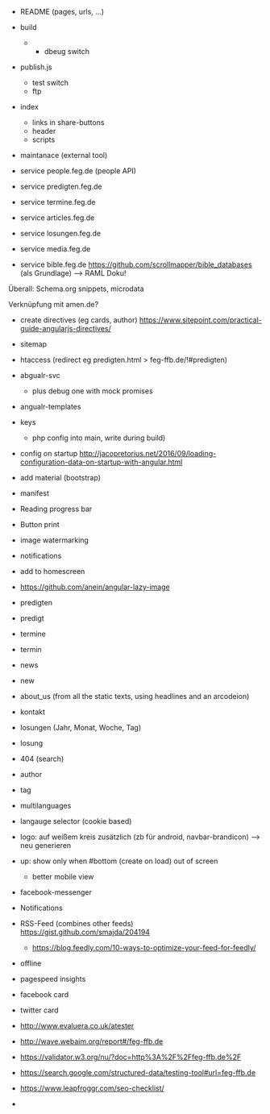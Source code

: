 * README (pages, urls, ...)
* build
    * + dbeug switch
* publish.js
    * test switch
    * ftp
* index
    * links in share-buttons
    * header
    * scripts

* maintanace (external tool)

* service people.feg.de (people API)
* service predigten.feg.de
* service termine.feg.de
* service articles.feg.de
* service losungen.feg.de
* service media.feg.de
* service bible.feg.de https://github.com/scrollmapper/bible_databases (als Grundlage)
--> RAML Doku!

Überall: Schema.org snippets, microdata

Verknüpfung mit amen.de?

* create directives (eg cards, author) https://www.sitepoint.com/practical-guide-angularjs-directives/
* sitemap
* htaccess (redirect eg predigten.html > feg-ffb.de/!#predigten)
* abgualr-svc
    * plus debug one with mock promises
* angualr-templates
* keys
    * php config into main, write during build)
* config on startup http://jacopretorius.net/2016/09/loading-configuration-data-on-startup-with-angular.html
* add material (bootstrap)
* manifest
* Reading progress bar
* Button print
* image watermarking
* notifications
* add to homescreen
* https://github.com/anein/angular-lazy-image

* predigten
* predigt
* termine
* termin
* news
* new
* about_us (from all the static texts, using headlines and an arcodeion)
* kontakt
* losungen (Jahr, Monat, Woche, Tag)
* losung
* 404 (search)

* author
* tag

* multilanguages
* langauge selector (cookie based)

* logo: auf weißem kreis zusätzlich (zb für android, navbar-brandicon) --> neu generieren

* up: show only when #bottom (create on load) out of screen
    * better mobile view

* facebook-messenger
* Notifications
* RSS-Feed (combines other feeds) https://gist.github.com/smajda/204194
    * https://blog.feedly.com/10-ways-to-optimize-your-feed-for-feedly/
* offline

* pagespeed insights
* facebook card
* twitter card
* http://www.evaluera.co.uk/atester
* http://wave.webaim.org/report#/feg-ffb.de
* https://validator.w3.org/nu/?doc=http%3A%2F%2Ffeg-ffb.de%2F
* https://search.google.com/structured-data/testing-tool#url=feg-ffb.de
* https://www.leapfroggr.com/seo-checklist/
* 